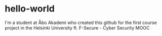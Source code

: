 # hello-world
I'm a student at Åbo Akademi who created this github for the first course project in the Helsinki University ft. F-Secure - Cyber Security MOOC
